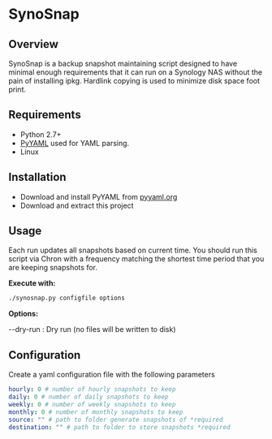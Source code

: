 # SynoSnap

## Overview

SynoSnap is a backup snapshot maintaining script designed to have minimal enough requirements that it can run on a Synology NAS without the pain of installing ipkg. Hardlink copying is used to minimize disk space foot print.

## Requirements
 - Python 2.7+
 - [PyYAML](http://pyyaml.org/) used for YAML parsing.
 - Linux

## Installation
 - Download and install PyYAML from [pyyaml.org](http://pyyaml.org/)
 - Download and extract this project

## Usage
Each run updates all snapshots based on current time.
You should run this script via Chron with a frequency matching the shortest
time period that you are keeping snapshots for.

**Execute with:**
```bash
./synosnap.py configfile options
```
**Options:**

--dry-run
: Dry run (no files will be written to disk)

## Configuration
Create a yaml configuration file with the following parameters
```yaml
hourly: 0 # number of hourly snapshots to keep
daily: 0 # number of daily snapshots to keep
weekly: 0 # number of weekly snapshots to keep
monthly: 0 # number of monthly snapshots to keep
source: "" # path to folder generate snapshots of *required
destination: "" # path to folder to store snapshots *required
```

